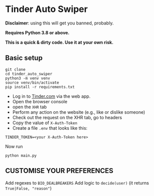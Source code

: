 # Tinder Auto Swiper

**Disclaimer**: using this will get you banned, probably.

**Requires Python 3.8 or above.**

**This is a quick & dirty code. Use it at your own risk.**

## Basic setup

```shell
git clone
cd tinder_auto_swiper
python3 -m venv venv
source venv/bin/activate
pip install -r requirements.txt
```

* Log in to [Tinder.com](https://www.tinder.com/) via the web app.
* Open the browser console
* open the `XHR` tab
* Perform any action on the website (e.g., like or dislike someone)
* Check out the request on the XHR tab, go to headers
* Copy the value of `X-Auth-Token`
* Create a file `.env` that looks like this:

```dotenv
TINDER_TOKEN=<your X-Auth-Token here>
```

Now run

```shell
python main.py
```


## CUSTOMISE YOUR PREFERENCES

Add regexes to `BIO_DEALBREAKERS`
Add logic to `decide(user)`  (it returns `True|False, "reason"`)
